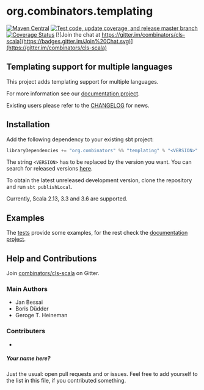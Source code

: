 # org.combinators.templating 
[![Maven Central](https://maven-badges.herokuapp.com/maven-central/org.combinators/templating_2.13/badge.png?style=flat)](https://search.maven.org/search?q=g:org.combinators%20AND%20a:templating%2A)
[![Test code, update coverage, and release master branch](https://github.com/combinators/templating/actions/workflows/test_and_release.yml/badge.svg?branch=master)](https://github.com/combinators/templating/actions/workflows/test_and_release.yml)
[![Coverage Status](https://coveralls.io/repos/github/combinators/templating/badge.svg?branch=master)](https://coveralls.io/github/combinators/templating?branch=master)
[![Join the chat at https://gitter.im/combinators/cls-scala](https://badges.gitter.im/Join%20Chat.svg)](https://gitter.im/combinators/cls-scala)
## Templating support for multiple languages

This project adds templating support for multiple languages.

For more information see our [documentation project](https://combinators.github.io/).

Existing users please refer to the [CHANGELOG](CHANGELOG.md) for news.

## Installation

Add the following dependency to your existing sbt project: 
```scala
libraryDependencies += "org.combinators" %% "templating" % "<VERSION>"
```
The string `<VERSION>` has to be replaced by the version you want.
You can search for released versions [here](http://search.maven.org/#search%7Cga%7C1%7Cg%3A%22org.combinators%22%20AND%20a%3A%22templating%22).

To obtain the latest unreleased development version, clone the repository and run `sbt publishLocal`.

Currently, Scala 2.13, 3.3 and 3.6 are supported.

## Examples

The [tests](src/test/scala/org/combinators/templating) provide some examples, for the rest check the [documentation project](https://combinators.github.io/).

## Help and Contributions

Join [combinators/cls-scala](https://gitter.im/combinators/cls-scala) on Gitter.

### Main Authors

- Jan Bessai
- Boris Düdder
- Geroge T. Heineman

### Contributers

-
##### Your name here?
Just the usual: open pull requests and or issues.
Feel free to add yourself to the list in this file, if you contributed something.
